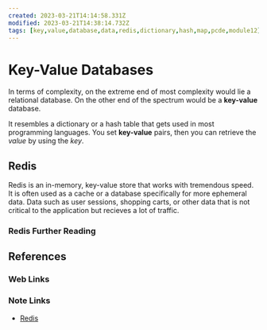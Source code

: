 ```yaml
---
created: 2023-03-21T14:14:58.331Z
modified: 2023-03-21T14:38:14.732Z
tags: [key,value,database,data,redis,dictionary,hash,map,pcde,module12]
---
```

# Key-Value Databases

In terms of complexity,
on the extreme end of most complexity would lie a relational database.
On the other end of the spectrum would be a **key-value** database.

It resembles a dictionary or a hash table that
gets used in most programming languages.
You set **key-value** pairs,
then you can retrieve the *value* by using the *key*.

## Redis

Redis is an in-memory, key-value store that works with tremendous speed.
It is often used as a cache or a database specifically for more ephemeral data.
Data such as user sessions, shopping carts, or other data that is not critical to
the application but recieves a lot of traffic.

### Redis Further Reading

## References

### Web Links

<!-- Hidden References -->

### Note Links

* [Redis][redis-zk]

<!-- Hidden References -->
[redis-zk]: ./redis.md "Redis"
